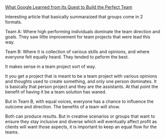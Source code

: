 [What Google Learned from Its Quest to Build the Perfect Team](https://www.nytimes.com/2016/02/28/magazine/what-google-learned-from-its-quest-to-build-the-perfect-team.html)

Interesting article that basically summaraized that groups come in 2 formats. 

Team A: Where high performing individuals dominate the team direction and goals. They saw little improvement for team projects that were lead this way.

Team B: Where it is collection of various skills and opinions, and where everyone felt equally heard. They tended to peform the best.

It makes sense in a team project sort of way.

It you get a project that is meant to be a team project with various opinions and thoughts used to create something, and only one person dominates. It is basically that person project and they are the assistants. At that point the benefit of having it be a team solution has waned.

But in Team B, with equal voices, everyone has a chance to influence the outcome and direction. The benefits of a team will show.

Both can produce results. But in creative scenarios or groups that want to ensure they stay inclusive and diverse which *will* eventually affect profit as clients will want those aspects, it is important to keep an equal flow for the teams.
